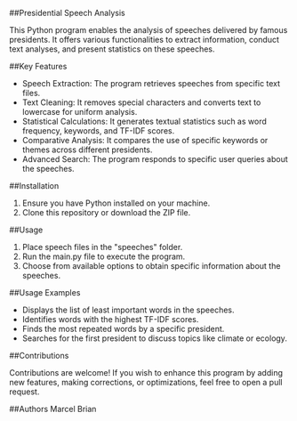 ##Presidential Speech Analysis

This Python program enables the analysis of speeches delivered by famous presidents. It offers various functionalities to extract information, conduct text analyses, and present statistics on these speeches.

##Key Features

- Speech Extraction: The program retrieves speeches from specific text files.
- Text Cleaning: It removes special characters and converts text to lowercase for uniform analysis.
- Statistical Calculations: It generates textual statistics such as word frequency, keywords, and TF-IDF scores.
- Comparative Analysis: It compares the use of specific keywords or themes across different presidents.
- Advanced Search: The program responds to specific user queries about the speeches.

##Installation

1. Ensure you have Python installed on your machine.
2. Clone this repository or download the ZIP file.

##Usage

1. Place speech files in the "speeches" folder.
2. Run the main.py file to execute the program.
3. Choose from available options to obtain specific information about the speeches.
   
##Usage Examples

- Displays the list of least important words in the speeches.
- Identifies words with the highest TF-IDF scores.
- Finds the most repeated words by a specific president.
- Searches for the first president to discuss topics like climate or ecology.

##Contributions

Contributions are welcome! If you wish to enhance this program by adding new features, making corrections, or optimizations, feel free to open a pull request.

##Authors
Marcel Brian
